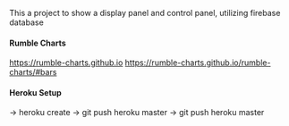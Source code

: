 This a project to show a display panel and control panel, utilizing firebase database



#### Rumble Charts
https://rumble-charts.github.io
https://rumble-charts.github.io/rumble-charts/#bars

#### Heroku Setup
-> heroku create
-> git push heroku master
-> git push heroku master